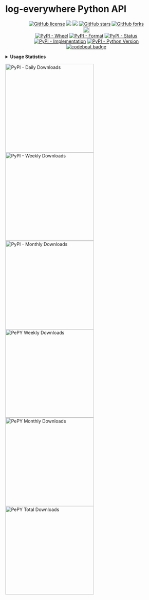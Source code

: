 # log-everywhere Python API

<p align="center">
  <a href="https://github.com/Shail-Shouryya/log-everywhere/blob/main/LICENSE"><img alt="GitHub license" src="https://img.shields.io/github/license/Shail-Shouryya/log-everywhere?color=yellow&labelColor=black"></a>
  <a href="https://docs.python.org/3/index.html">    <img src="https://img.shields.io/badge/python-3.6%2B-blue?labelColor=black"/></a>
  <a href="https://www.python.org/dev/peps/pep-0008"><img src="https://img.shields.io/badge/code%20style-PEP8-yellow.svg?labelColor=black"/></a>
  <a href="https://github.com/Shail-Shouryya/log-everywhere/stargazers"><img alt="GitHub stars" src="https://img.shields.io/github/stars/Shail-Shouryya/log-everywhere?color=blue&labelColor=black"></a>
  <a href="https://github.com/Shail-Shouryya/log-everywhere/network"><img alt="GitHub forks" src="https://img.shields.io/github/forks/Shail-Shouryya/log-everywhere?color=yellow&labelColor=black"></a>
  <br>
  <a href="https://badge.fury.io/py/log-everywhere"><img src="https://badge.fury.io/py/log-everywhere.svg" alt="PyPI version" height="20"></a>
  <br>
  <a href="https://pypi.org/project/log-everywhere/"><img alt="PyPI - Wheel" src="https://img.shields.io/pypi/wheel/log-everywhere?labelColor=black&label=PyPI%20-%20Wheel"></a>
  <a href="https://pypi.org/project/log-everywhere/#files/"><img alt="PyPI - Format" src="https://img.shields.io/pypi/format/log-everywhere?labelColor=black&label=PyPI%20-%20Format"></a>
  <a href="https://pypi.org/project/log-everywhere/#history/"><img alt="PyPI - Status" src="https://img.shields.io/pypi/status/log-everywhere?labelColor=black&label=PyPI%20-%20Status"></a>
  <br>
  <a href="https://pypi.org/project/log-everywhere/"><img alt="PyPI - Implementation" src="https://img.shields.io/pypi/implementation/log-everywhere?labelColor=black&label=PyPI%20-%20Implementation"></a>
  <a href="https://pypi.org/project/log-everywhere/"><img alt="PyPI - Python Version" src="https://img.shields.io/pypi/pyversions/log-everywhere?labelColor=black&label=PyPI%20-%20Python%20Version"></a>
  <br>
  <a href="https://codebeat.co/projects/github-com-shail-shouryya-log-everywhere-main"><img src="https://codebeat.co/badges/46b103ed-da79-4893-96af-ce95c9149532" alt="codebeat badge"/></a>
</p>

<details>
  <summary><b>Usage Statistics</b></summary>

- [PePy](https://pepy.tech/project/log-everywhere)
- [PyPi Stats](https://pypistats.org/packages/log-everywhere)
</details>
<p>
  <a href="https://pypistats.org/packages/log-everywhere"><img alt="PyPI - Daily Downloads" src="https://img.shields.io/pypi/dd/log-everywhere?labelColor=black&color=blue&label=PyPI%20downloads%20%28excludes%20mirrors%29" width="275"></a>
  <a href="https://pypistats.org/packages/log-everywhere"><img alt="PyPI - Weekly Downloads" src="https://img.shields.io/pypi/dw/log-everywhere?labelColor=black&color=yellow&label=PyPI%20downloads%20%28excludes%20mirrors%29"width="275"></a>
  <a href="https://pypistats.org/packages/log-everywhere"><img alt="PyPI - Monthly Downloads" src="https://img.shields.io/pypi/dm/log-everywhere?labelColor=black&color=blue&label=PyPI%20downloads%20%28excludes%20mirrors%29"width="275"></a>
  <br>
  <a href="https://pepy.tech/project/log-everywhere"><img alt="PePY Weekly Downloads" src="https://static.pepy.tech/personalized-badge/log-everywhere?period=week&units=international_system&left_color=black&right_color=yellow&left_text=PePY%20Downloads/week%20%28includes%20mirrors%29" width="275"></a>
  <a href="https://pepy.tech/project/log-everywhere"><img alt="PePY Monthly Downloads" src="https://static.pepy.tech/personalized-badge/log-everywhere?period=month&units=international_system&left_color=black&right_color=blue&left_text=PePY%20Downloads/month%20%28includes%20mirrors%29" width="275"></a>
  <a href="https://pepy.tech/project/log-everywhere"><img alt="PePY Total Downloads" src="https://static.pepy.tech/personalized-badge/log-everywhere?period=total&units=international_system&left_color=black&right_color=yellow&left_text=PePY%20Downloads%20Total%20%28includes%20mirrors%29" width="275"></a>
</p>
